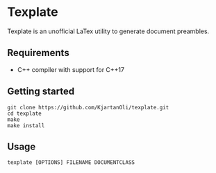 # Texplate

Texplate is an unofficial LaTex utility to generate document preambles.

## Requirements

* C++ compiler with support for C++17

## Getting started

```
git clone https://github.com/KjartanOli/texplate.git
cd texplate
make
make install
```
## Usage

```
texplate [OPTIONS] FILENAME DOCUMENTCLASS
```
